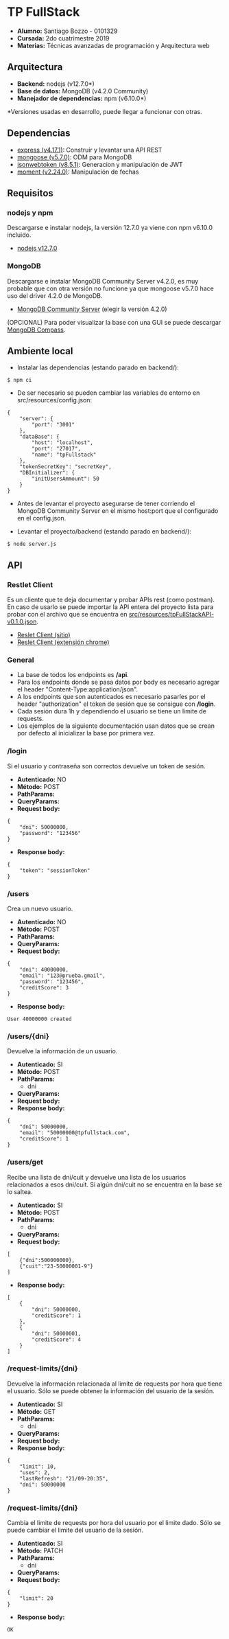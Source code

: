 # TP FullStack

- **Alumno:** Santiago Bozzo - 0101329
- **Cursada:** 2do cuatrimestre 2019
- **Materias:** Técnicas avanzadas de programación y Arquitectura web

## Arquitectura

- **Backend:** nodejs (v12.7.0*)
- **Base de datos:** MongoDB (v4.2.0 Community)
- **Manejador de dependencias:** npm (v6.10.0*)

*Versiones usadas en desarrollo, puede llegar a funcionar con otras.

## Dependencias

- [express (v4.17.1)](https://www.npmjs.com/package/express): Construir y levantar una API REST
- [mongoose (v5.7.0)](https://www.npmjs.com/package/mongoose): ODM para MongoDB
- [jsonwebtoken (v8.5.1)](https://www.npmjs.com/package/jsonwebtoken): Generacion y manipulación de JWT
- [moment (v2.24.0)](https://www.npmjs.com/package/moment): Manipulación de fechas

## Requisitos

### nodejs y npm
Descargarse e instalar nodejs, la versión 12.7.0 ya viene con npm v6.10.0 incluido.

- [nodejs v12.7.0](https://nodejs.org/download/release/v12.7.0/)

### MongoDB

Descargarse e instalar MongoDB Community Server v4.2.0, es muy probable que con otra 
versión no funcione ya que mongoose v5.7.0 hace uso del driver 4.2.0 de MongoDB.

- [MongoDB Community Server](https://www.mongodb.com/download-center/community) 
(elegir la versión 4.2.0)

(OPCIONAL) Para poder visualizar la base con una GUI se puede descargar 
[MongoDB Compass](https://www.mongodb.com/download-center/compass).

## Ambiente local

- Instalar las dependencias (estando parado en backend/):
```
$ npm ci
```

- De ser necesario se pueden cambiar las variables de entorno en 
src/resources/config.json:
```
{
    "server": {
        "port": "3001"
    },
    "dataBase": {
        "host": "localhost",
        "port": "27017",
        "name": "tpFullstack"
    },
    "tokenSecretKey": "secretKey",
    "DBInitializer": {
        "initUsersAmmount": 50
    }
}
```

- Antes de levantar el proyecto asegurarse de tener corriendo el MongoDB Community 
Server en el mismo host:port que el configurado en el config.json.

- Levantar el proyecto/backend (estando parado en backend/):
```
$ node server.js
```

## API

### Restlet Client

Es un cliente que te deja documentar y probar APIs rest (como postman). En caso de 
usarlo se puede importar la API entera del proyecto lista para probar con el archivo 
que se encuentra en [src/resources/tpFullStackAPI-v0.1.0.json](https://github.com/santibozzo/TPFullstack/blob/master/backend/src/resources/tpFullStackAPI-v0.1.0.json).

- [Reslet Client (sitio)](https://restlet.com/modules/client/)
- [Reslet Client (extensión chrome)](https://chrome.google.com/webstore/detail/restlet-client-rest-api-t/aejoelaoggembcahagimdiliamlcdmfm)

### General

- La base de todos los endpoints es **/api**.
- Para los endpoints donde se pasa datos por body es necesario agregar el header 
"Content-Type:application/json".
- A los endpoints que son autenticados es necesario pasarles por el header 
"authorization" el token de sesión que se consigue con **/login**.
- Cada sesión dura 1h y dependiendo el usuario se tiene un limite de requests.
- Los ejemplos de la siguiente documentación usan datos que se crean por defecto 
al inicializar la base por primera vez.


### /login

Si el usuario y contraseña son correctos devuelve un token de sesión.
- **Autenticado:** NO
- **Método:** POST
- **PathParams:**
- **QueryParams:**
- **Request body:**
```
{
    "dni": 50000000,
    "password": "123456"
}
```
- **Response body:**
```
{
    "token": "sessionToken"
}
```

### /users

Crea un nuevo usuario.
- **Autenticado:** NO
- **Método:** POST
- **PathParams:**
- **QueryParams:**
- **Request body:**
```
{
    "dni": 40000000,
    "email": "123@prueba.gmail",
    "password": "123456",
    "creditScore": 3
}
```
- **Response body:**
```
User 40000000 created
```

### /users/{dni}

Devuelve la información de un usuario.
- **Autenticado:** SI
- **Método:** POST
- **PathParams:**
    - dni
- **QueryParams:**
- **Request body:**
- **Response body:**
```
{
    "dni": 50000000,
    "email": "50000000@tpfullstack.com",
    "creditScore": 1
}
```

### /users/get

Recibe una lista de dni/cuit y devuelve una lista de los usuarios relacionados a 
esos dni/cuit. Si algún dni/cuit no se encuentra en la base se lo saltea.
- **Autenticado:** SI
- **Método:** POST
- **PathParams:**
    - dni
- **QueryParams:**
- **Request body:**
```
[
    {"dni":500000000},
    {"cuit":"23-50000001-9"}
]
```
- **Response body:**
```
[
    {
        "dni": 50000000,
        "creditScore": 1
    },
    {
        "dni": 50000001,
        "creditScore": 4
    }
]
```

### /request-limits/{dni}

Devuelve la información relacionada al limite de requests por hora que tiene el 
usuario. Sólo se puede obtener la información del usuario de la sesión.
- **Autenticado:** SI
- **Método:** GET
- **PathParams:**
    - dni
- **QueryParams:**
- **Request body:**
- **Response body:**
```
{
    "limit": 10,
    "uses": 2,
    "lastRefresh": "21/09-20:35",
    "dni": 50000000
}
```

### /request-limits/{dni}

Cambia el limite de requests por hora del usuario por el limite dado. Sólo se puede 
cambiar el limite del usuario de la sesión.
- **Autenticado:** SI
- **Método:** PATCH
- **PathParams:**
    - dni
- **QueryParams:**
- **Request body:**
```
{
    "limit": 20
}
```
- **Response body:**
```
OK
```